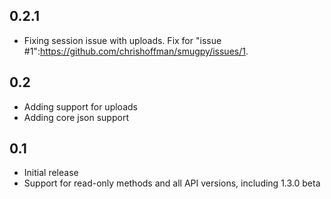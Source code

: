 0.2.1
---
* Fixing session issue with uploads. Fix for "issue #1":https://github.com/chrishoffman/smugpy/issues/1.

0.2
---
* Adding support for uploads
* Adding core json support

0.1 
---
* Initial release
* Support for read-only methods and all API versions, including 1.3.0 beta